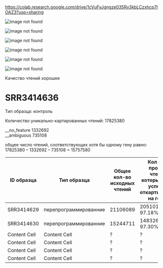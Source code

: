 https://colab.research.google.com/drive/1cVuFvJgngze035Rv3kbLCzxhcp7IOAZ3?usp=sharing

![image not found](https://raw.githubusercontent.com/princecorwinofamber/bioinf_ads_hw3/main/general_statistics.png)

![image not found](https://raw.githubusercontent.com/princecorwinofamber/bioinf_ads_hw3/main/numbers_of_reads.png)

![image not found](https://raw.githubusercontent.com/princecorwinofamber/bioinf_ads_hw3/main/percentages.png)

![image not found](https://raw.githubusercontent.com/princecorwinofamber/bioinf_ads_hw3/main/sequence_quality_histograms.png)

![image not found](https://raw.githubusercontent.com/princecorwinofamber/bioinf_ads_hw3/main/per_sequence_quality_scores.png)

![image not found](https://raw.githubusercontent.com/princecorwinofamber/bioinf_ads_hw3/main/per_sequence_gc_content.png)

Качество чтений хорошее

# SRR3414636  

Тип образца: контроль

Количество уникально-картированных чтений: 17825380

__no_feature 1332692  
__ambiguous 735108  

общее число чтений, соответствующих хотя бы одному гену равно:
17825380 – 1332692 – 735108 = 15757580


| ID образца | Тип образца | Общее кол-во исходных чтений | Кол-во и процент чтений, которые были успешно откартированы на геном | Кол-во и процент уникально откартированных чтений | Общее кол-во чтений, которые попали на гены |
| ------------- | ------------- | --- | --- | --- | --- |
| SRR3414629  | перепрограммированние  | 21106089 | 20510113, 97.18% | 18375888, 87.06% | 16049609 |
| SRR3414630  | перепрограммированние  | 15244711 | 14832680, 97.30% | 13186139, 86.50% | 11465324 |
| Content Cell  | Content Cell  | ? | ? | ? | ? |
| Content Cell  | Content Cell  | ? | ? | ? | ? |
| Content Cell  | Content Cell  | ? | ? | ? | ? |
| Content Cell  | Content Cell  | ? | ? | ? | ? |
